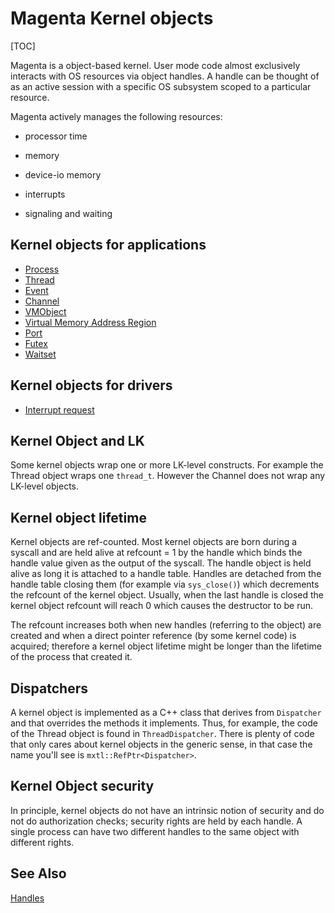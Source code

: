# Magenta Kernel objects

[TOC]

Magenta is a object-based kernel. User mode code almost exclusively interacts
with OS resources via object handles. A handle can be thought of as an active
session with a specific OS subsystem scoped to a particular resource.

Magenta actively manages the following resources:

+ processor time
+ memory


+ device-io memory
+ interrupts
+ signaling and waiting

## Kernel objects for applications

+ [Process](objects/process.md)
+ [Thread](objects/thread.md)
+ [Event](objects/event.md)
+ [Channel](objects/channel.md)
+ [VMObject](objects/vm_object.md)
+ [Virtual Memory Address Region](objects/vm_address_region.md)
+ [Port](objects/port.md)
+ [Futex](objects/futex.md)
+ [Waitset](objects/waitset.md)

## Kernel objects for drivers

+ [Interrupt request](objects/interrupt_request.md)

## Kernel Object and LK
Some kernel objects wrap one or more LK-level constructs. For example the
Thread object wraps one `thread_t`. However the Channel does not wrap
any LK-level objects.

## Kernel object lifetime
Kernel objects are ref-counted. Most kernel objects are born during a syscall
and are held alive at refcount = 1 by the handle which binds the handle value
given as the output of the syscall. The handle object is held alive as long it
is attached to a handle table. Handles are detached from the handle table
closing them (for example via `sys_close()`) which decrements the refcount of
the kernel object. Usually, when the last handle is closed the kernel object
refcount will reach 0 which causes the destructor to be run.

The refcount increases both when new handles (referring to the object) are
created and when a direct pointer reference (by some kernel code) is acquired;
therefore a kernel object lifetime might be longer than the lifetime of the
process that created it.

## Dispatchers
A kernel object is implemented as a C++ class that derives from `Dispatcher`
and that overrides the methods it implements. Thus, for example, the code
of the Thread object is found in `ThreadDispatcher`. There is plenty of
code that only cares about kernel objects in the generic sense, in that case
the name you'll see is `mxtl::RefPtr<Dispatcher>`.

## Kernel Object security
In principle, kernel objects do not have an intrinsic notion of security and
do not do authorization checks; security rights are held by each handle. A
single process can have two different handles to the same object with
different rights.

## See Also
[Handles](handles.md)
